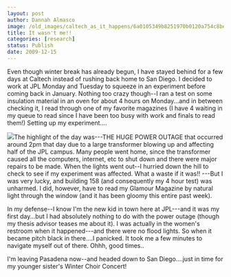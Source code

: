 ```yaml
---
layout: post
author: Dannah Almasco
image: /old_images/caltech_as_it_happens/6a0105349b8251970b0120a754c8be970b.jpg
title: It wasn't me!!
categories: [research]
status: Publish
date: 2009-12-15
---
```



Even though winter break has already begun, I have stayed behind for a few days at Caltech instead of rushing back home to San Diego. I decided to work at JPL Monday and Tuesday to squeeze in an experiment before coming back in January. 
Nothing too crazy though--I ran a test on some insulation material in an oven for about 4 hours on Monday...and in between checking it, I read through one of my favorite magazines (I have 4 waiting in my queue to read since I have been too busy with work and finals to read them!)
Setting up my experiment....


![](/old_images/caltech_as_it_happens/6a0105349b8251970b0120a754ca26970b.jpg)The highlight of the day was---THE HUGE POWER OUTAGE that occurred around 2pm that day due to a large transformer blowing up and affecting half of the JPL campus. Many people went home, since the transformer caused all the computers, internet, etc to shut down and there were major repairs to be made. When the lights went out--I hurried down the hill to check to see if my experiment was affected. What a waste if it was!! ---But I was very lucky, and building 158 (and consequently my 4 hour test) was unharmed. I did, however, have to read my Glamour Magazine by natural light through the window (and it has been gloomy this entire past week).

In my defense--I know I'm the new kid in town here at JPL---and it was my first day...but I had absolutely nothing to do with the power outage (though my thesis advisor teases me about it). I was actually in the women's restroom when it happened---and there were no flood lights. So when it became pitch black in there....I panicked. It took me a few minutes to navigate myself out of there. 
Ohhh, good times..

I'm leaving Pasadena now--and headed down to San Diego....just in time for my younger sister's Winter Choir Concert!

